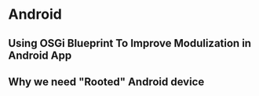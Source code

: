 # Android

## Using OSGi Blueprint To Improve Modulization in Android App
## Why we need "Rooted" Android device

